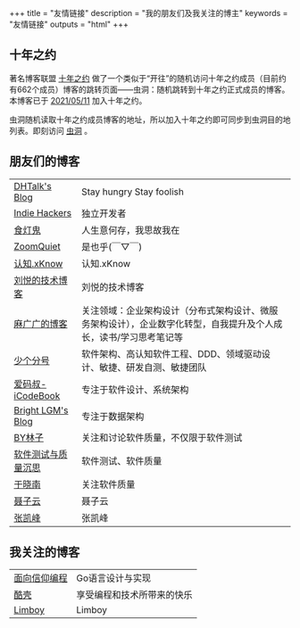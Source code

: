+++
title = "友情链接"
description = "我的朋友们及我关注的博主"
keywords = "友情链接"
outputs = "html"
+++

## 十年之约

著名博客联盟 [十年之约](https://foreverblog.cn) 做了一个类似于“开往”的随机访问十年之约成员（目前约有662个成员）博客的跳转页面——虫洞：随机跳转到十年之约正式成员的博客。本博客已于 [2021/05/11](https://www.foreverblog.cn/blog/2159.html) 加入十年之约。

虫洞随机读取十年之约成员博客的地址，所以加入十年之约即可同步到虫洞目的地列表。即刻访问 [虫洞](https://foreverblog.cn/go.html) 。

## 朋友们的博客

| | |
| -- | -- |
| [DHTalk's Blog](https://zhangdinghao.cn/) | Stay hungry Stay foolish |
| [Indie Hackers](https://indiehackers.net/) | 独立开发者 |
| [食灯鬼](https://shidenggui.com/) | 人生意何存，我思故我在 |
| [ZoomQuiet](https://blog.zoomquiet.io/) | 是也乎(￣▽￣) |
| [认知.xKnow](https://blog.xknow.net/) | 认知.xKnow |
| [刘悦的技术博客](https://v3u.cn/) | 刘悦的技术博客 |
| [麻广广的博客](https://maguangguang.xyz/) | 关注领域：企业架构设计（分布式架构设计、微服务架构设计），企业数字化转型，自我提升及个人成长，读书/学习思考笔记等 |
| [少个分号](https://shaogefenhao.com/) | 软件架构、高认知软件工程、DDD、领域驱动设计、敏捷、研发自测、敏捷团队 |
| [爱码叔-iCodeBook](https://icodebook.com/) | 专注于软件设计、系统架构 |
| [Bright LGM's Blog](https://brightliao.com/) | 专注于数据架构 |
| [BY林子](https://www.bylinzi.com/) | 关注和讨论软件质量，不仅限于软件测试 |
| [软件测试与质量沉思](https://liuranthinking.com/) | 软件测试、软件质量 |
| [于晓南](https://qualityfocus.club/yxn) | 关注软件质量 |
| [聂子云](http://www.niezitalk.com/) | 聂子云 |
| [张凯峰](https://www.kaifengzhang.com/) | 张凯峰 |

## 我关注的博客

| | |
| -- | -- |
| [面向信仰编程](https://draveness.me/) | Go语言设计与实现 |
| [酷壳](https://coolshell.cn/) | 享受编程和技术所带来的快乐 |
| [Limboy](https://limboy.me/) | Limboy |